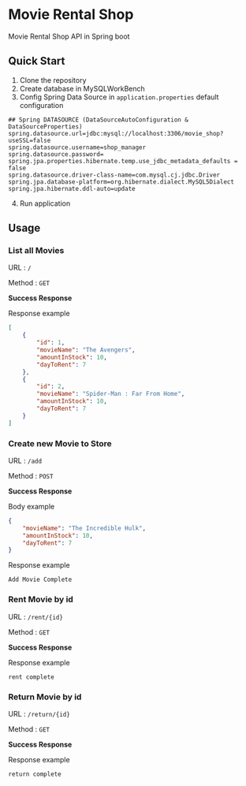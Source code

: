 # Movie Rental Shop
Movie Rental Shop API in Spring boot

## Quick Start
1. Clone the repository
2. Create database in MySQLWorkBench
3. Config Spring Data Source in `application.properties`
default configuration
```
## Spring DATASOURCE (DataSourceAutoConfiguration & DataSourceProperties)
spring.datasource.url=jdbc:mysql://localhost:3306/movie_shop?useSSL=false
spring.datasource.username=shop_manager
spring.datasource.password=
spring.jpa.properties.hibernate.temp.use_jdbc_metadata_defaults = false
spring.datasource.driver-class-name=com.mysql.cj.jdbc.Driver
spring.jpa.database-platform=org.hibernate.dialect.MySQL5Dialect
spring.jpa.hibernate.ddl-auto=update
```
4. Run application

## Usage

### List all Movies
URL : `/`

Method : `GET`

**Success Response**

Response example

```json
[
    {
        "id": 1,
        "movieName": "The Avengers",
        "amountInStock": 10,
        "dayToRent": 7
    },
    {
        "id": 2,
        "movieName": "Spider-Man : Far From Home",
        "amountInStock": 10,
        "dayToRent": 7
    }
]
```

### Create new Movie to Store
URL : `/add`

Method : `POST`

**Success Response**

Body example

```json
{
	"movieName": "The Incredible Hulk",
	"amountInStock": 10,
	"dayToRent": 7
}
```

Response example

```
Add Movie Complete
```

### Rent Movie by id
URL : `/rent/{id}`

Method : `GET`

**Success Response**

Response example

```
rent complete
```

### Return Movie by id
URL : `/return/{id}`

Method : `GET`

**Success Response**

Response example

```
return complete
```
